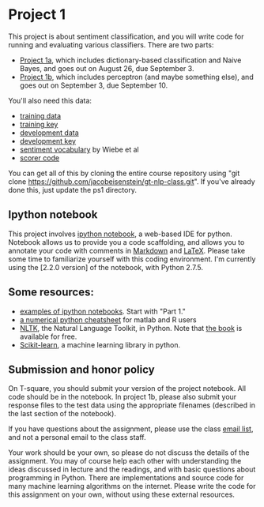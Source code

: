 # Project 1 #

This project is about sentiment classification, and you will write code for running and evaluating various classifiers. There are two parts:

- [Project 1a](project-1a.ipynb?raw=true), which includes dictionary-based classification and Naive Bayes, and goes out on August 26, due September 3.
- [Project 1b](project-1b.ipynb?raw=true), which includes perceptron (and maybe something else), and goes out on September 3, due September 10.

You'll also need this data:
- [training data](train-imdb.tgz?raw=true)
- [training key](train-imdb.key?raw=true)
- [development data](dev-imdb.tgz?raw=true)
- [development key](dev-imdb.key?raw=true)
- [sentiment vocabulary](sentiment-vocab.tff?raw=true) by Wiebe et al
- [scorer code](scorer.py?raw=true)

You can get all of this by cloning the entire course repository using
"git clone https://github.com/jacobeisenstein/gt-nlp-class.git".
If you've already done this, just update the ps1 directory.

## Ipython notebook ##
This project involves
[ipython notebook](http://ipython.org/notebook.html), a web-based IDE
for python. Notebook allows us to provide you a code scaffolding, and
allows you to annotate your code with comments in
[Markdown](http://en.wikipedia.org/wiki/Markdown) and
[LaTeX](http://en.wikipedia.org/wiki/LaTeX). Please take some time to
familiarize yourself with this coding environment. I'm currently using
the [2.2.0 version] of the notebook, with Python 2.7.5.

## Some resources: ##

- [examples of ipython notebooks](https://github.com/ipython/ipython/tree/master/examples/notebooks#a-collection-of-notebooks-for-using-ipython-effectively). Start with "Part 1."
- [a numerical python cheatsheet](http://mathesaurus.sourceforge.net/matlab-python-xref.pdf)
  for matlab and R users
- [NLTK](http://nltk.org/), the Natural Language Toolkit, in Python. Note that [the book](http://nltk.org/book/) is available for free.
- [Scikit-learn](http://scikit-learn.org/stable/), a machine learning library in python.

## Submission and honor policy ##

On T-square, you should submit your version of the project notebook. All code should be in the notebook. In project 1b, please also submit your response files to the test data using the appropriate filenames (described in the last section of the notebook).

If you have questions about the assignment, please use the class
[email list](https://groups.google.com/forum/#!forum/gt-nlp-class-fa2013),
and not a personal email to the class staff.

Your work should be your own, so please do not discuss the details of
the assignment. You may of course help each other with understanding the ideas discussed in lecture and the readings, and with basic questions about programming in Python. There are implementations and source code for many machine learning algorithms on the internet. Please write the code for this assignment on your own, without using these external resources.
